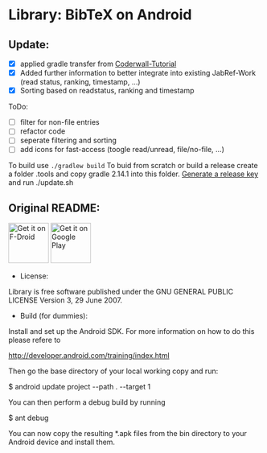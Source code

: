 Library: BibTeX on Android
==========================

Update:
---
- [x] applied gradle transfer from [Coderwall-Tutorial](https://coderwall.com/p/npki6q/migrate-existing-android-project-to-gradle)
- [x] Added further information to better integrate into existing JabRef-Work (read status, ranking, timestamp, ...)
- [x] Sorting based on readstatus, ranking and timestamp

ToDo:
- [ ] filter for non-file entries
- [ ] refactor code
- [ ] seperate filtering and sorting
- [ ] add icons for fast-access (toogle read/unread, file/no-file, ...)

To build use `./gradlew build`
To buid from scratch or build a release create a folder .tools and copy gradle 2.14.1 into this folder. [Generate a release key](https://stackoverflow.com/a/21020469) and run ./update.sh   

Original README:
---

<a href="https://f-droid.org/app/com.cgogolin.library" target="_blank">
<img src="https://f-droid.org/badge/get-it-on.png" alt="Get it on F-Droid" height="80"/></a>
<a href="https://play.google.com/store/apps/details?id=com.cgogolin.library" target="_blank">
<img src="https://play.google.com/intl/en_us/badges/images/generic/en-play-badge.png" alt="Get it on Google Play" height="80"/></a>

* License:

Library is free software published under the
GNU GENERAL PUBLIC LICENSE Version 3, 29 June 2007.

* Build (for dummies):

Install and set up the Android SDK. For more information on how to do this please
refere to

 http://developer.android.com/training/index.html

Then go the base directory of your local working copy and run:

$ android update project --path . --target 1

You can then perform a debug build by running

$ ant debug

You can now copy the resulting *.apk files from
the bin directory to your Android device and
install them.
